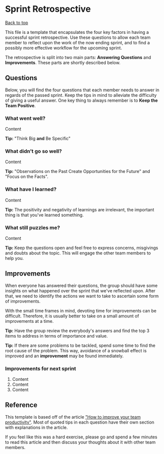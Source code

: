 # Sprint Retrospective

[Back to top](../README.md)

This file is a template that encapsulates the four key factors in having a successful sprint retrospective. Use these questions to allow each team member to reflect upon the work of the now ending sprint, and to find a possibly more effective workflow for the upcoming sprint.

The retrospective is split into two main parts: **Answering Questions** and **Improvements**. These parts are shortly described below.

## Questions

Below, you will find the four questions that each member needs to answer in regards of the passed sprint. Keep the tips in mind to alleviate the difficulty of giving a useful answer. One key thing to always remember is to **Keep the Team Positive**.

### What went well?

Content

**Tip:** "Think Big **and** Be Specific"

### What didn’t go so well?

Content

**Tip:** "Observations on the Past Create Opportunities for the Future" and "Focus on the Facts".

### What have I learned?

Content

**Tip:** The positivity and negativity of learnings are irrelevant, the important thing is that you've learned something.

### What still puzzles me?

Content

**Tip:** Keep the questions open and feel free to express concerns, misgivings and doubts about the topic. This will engage the other team members to help you.

## Improvements

When everyone has answered their questions, the group should have some insights on what happened over the sprint that we've reflected upon. After that, we need to identify the actions we want to take to ascertain some form of improvements.

With the small time frames in mind, devoting time for improvements can be difficult. Therefore, it is usually better to take on a small amount of improvements at a time.

**Tip:** Have the group review the everybody's answers and find the top 3 items to address in terms of importance and value.

**Tip:** If there are some problems to be tackled, spend some time to find the root cause of the problem. This way, avoidance of a snowball effect is improved and an **improvement** may be found immediately.

### Improvements for next sprint

1. Content
1. Content
1. Content

## Reference

This template is based off of the article ["How to improve your team productivity"](https://dzone.com/articles/%E2%80%9C-4-questions%E2%80%9D-retrospective). Most of quoted tips in each question have their own section with explanations in the article.

If you feel like this was a hard exercise, please go and spend a few minutes to read this article and then discuss your thoughts about it with other team members.
